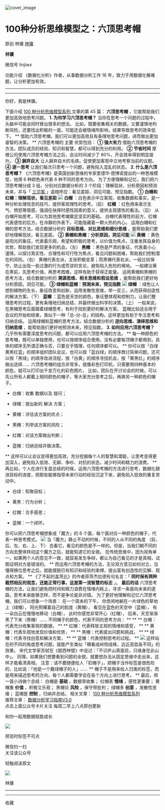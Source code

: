 ![cover_image](https://mmbiz.qpic.cn/mmbiz_jpg/giaycic3UNwo0sGOaX2cGJoyBMw3QMUSPVF6Gdn9hC0mAMBZian0vXCeO5tmkth9pu2hlZmZ7y5DwKiaELicc9ibiadGw/0?wx_fmt=jpeg)

#  100种分析思维模型之：六顶思考帽

原创  林骥  [ 林骥 ](javascript:void\(0\);)

**林骥**

微信号  linjiwx

功能介绍  《数据化分析》作者，从事数据分析工作 16 年，致力于用数据化解难题，让分析更加有效。

__ __

__ _ _ _ _

你好，我是林骥。

下面介绍  [ 100 种分析思维模型系列
](https://mp.weixin.qq.com/mp/appmsgalbum?__biz=MzA4ODE2OTIxMw==&action=getalbum&album_id=1701638273011351554#wechat_redirect)
文章的第 45 篇： **六顶思考帽** ，它能帮助我们更加高效地思考问题。  **1\. 为何学习六顶思考帽？**
当你在思考一个问题的过程中，头脑中可能会同时冒出很多的想法。
比如，既要收集相关的数据，又要谨慎地判断风险，还要找出积极的一面，可能还会被情绪所影响，结果导致思考的效率低下。  **
借助六顶思考帽，我们可以更加高效且有条理地思考问题，进而做出更加睿智的决策。  ** 六顶思考帽的  主要  优势包括：  **① 强大有力**
借助六顶思考帽的方法，团队成员的经验、知识和智慧，都可以得到充分的利用。  **② 节省时间** 摩根公司使用六顶思考帽方法之后，会议时间减少了
80%，开会效率得到明显提升。  **③ 摒弃自大** 让人摒弃自大的毛病，促使更加客观中立地考察当前的议题。  **④ 逐一思考**
让我们每次只思考一个问题，避免陷入混乱的状态。  **2\. 什么是六顶思考帽？**
《六顶思考帽》是英国创新思维的专家爱德华·德博诺提出的一种思维模型，他用 6 种颜色来代表 6 种不同的思考方向。
为了方便理解和记忆，我们把六顶思考帽分成 3 组，分别对应数据分析的 3 个阶段：理解现状、分析原因和预测未来，并与「  [ 三见客
](https://mp.weixin.qq.com/s?__biz=MzA4ODE2OTIxMw==&mid=2653481030&idx=1&sn=abb43578e5634de6197bb441fad01c72&scene=21#wechat_redirect)
」遥相呼应：看见差距、洞见可能、预见指数。  **① 白帽和红帽：理解现状，看见差距**
![](https://mmbiz.qpic.cn/mmbiz_png/giaycic3UNwo32B9GRltsFDOw3ImYBBwsKOovw6PgpNcqP4tfOmLavztJKAOYfF91lyQTBib9icWexibpmaheNZEnlA/640?wx_fmt=png)
**白帽** ：白色表示中立客观，收集数据和事实，是一种分析处理信息的技巧，提供客观理性的思考。（前）  **红帽**
：红色用来表示生气、愤怒等情感，强调在抉择时感性因素的意义，提供主观感性的看法。（后）  从白帽开始思考，可以为其他思考帽奠定坚实的基础。
白帽代表理性的前方，红帽代表感性的后方。在冷静的外表下，可能隐藏着一颗火热的内心。  运用白帽和红帽的思考方法，结合数据分析的
**目标思维、对比思维和细分思维** ，能帮助我们更好地理解现状，看见差距。  **② 黄帽和黑帽：分析原因，洞见可能**
![](https://mmbiz.qpic.cn/mmbiz_png/giaycic3UNwo32B9GRltsFDOw3ImYBBwsKRDcIho6GQP4tKFFwbF8rkslyuCYSpPGTX1pgIfyHvJR1Nr2pczGibPg/640?wx_fmt=png)
**黄帽** ：黄色是阳光的象征，代表着乐观、希望和积极的思考，以价值为焦点，注重发挥自身的优势，帮助我们发现更多的机会。（左）  **黑帽**
：黑色是严肃的象征，代表着小心谨慎，以探讨真实性、合理性和可行性为焦点，看见问题和困难，帮助我们控制潜在的风险。（右）
黄帽代表左派，主张积极变革；而黑帽代表右派，一般比较保守，防止出现一些过激的行为或荒谬的言论，避免陷入危险的境地。
一般建议黄在黑前，先思考价值，再思考困难，这样有助于获得正能量。  运用黄帽和黑帽的思考方法，结合数据分析的 **溯源思维、相关思维和假设思维**
，能帮助我们更好地分析原因，洞见可能。  **③ 绿帽和蓝帽：预测未来，预见指数**
![](https://mmbiz.qpic.cn/mmbiz_png/giaycic3UNwo32B9GRltsFDOw3ImYBBwsKVfvuYte0N62UIgfr5j9YsIFspnwU8P3zPWPXWYKcmM4Knib6jGhXKDA/640?wx_fmt=png)
**绿帽** ：绿色让人想到植物的生长，象征改变和创新，运用发散性思维，举一反三，从而获得创造性的解决方案。（下）  **蓝帽**
：蓝色是天空的颜色，象征整体观和控制力，让我们整理思考的过程，更有条理地归纳总结，并最终做出科学的决策。（上）
一般来说，在黑帽思考后面跟着绿帽思考，有利于找到更好的解决方案。
蓝帽比较适合用于会议的开始和结束，类似于一种「总-分-总」的结构，这样更加有助于专注思考和归纳总结。  运用绿帽和蓝帽的思考方法，结合数据分析的
**逆向思维、演绎思维和归纳思维** ，能帮助我们更好地预测未来，预见指数。  **3\. 如何应用六顶思考帽？**
几乎所有需要深度思考的问题，都可以应用六顶思考帽的方法。  **
每一种颜色的思考帽，既可以单独使用，也可以按顺序组合使用，没有必要每顶帽子都用到，具体的顺序无所谓正确与否，只要合乎情理，任何顺序都可以。  **
你可以按「白绿黄黑红蓝」的顺序组织团队会议，也可以按「蓝白绿」的顺序商讨简单问题，还可以按「黑绿」的顺序改进流程，按「白黄」的顺序寻找机会，按「黄黑红」的顺序做出选择……
六顶思考帽的组合非常多，就像彩色打印机，只需要用四种基本的颜色，就可以打印出千变万化的彩色图片。
比如，团队在开讨论会的时候，可以先让所有人都戴上相同颜色的帽子，等大家充分思考之后，再换另一种颜色的帽子。

  * 白帽：收集  数据以及  提问； 

  * 绿帽：提出新的  解决  方案； 

  * 黄帽：评估该方案的优点； 

  * 黑帽：列举该方案的风险； 

  * 红帽：对该方案做出判断； 

  * 蓝帽：归纳总结并做决策。 

** 这样可以让会议变得更加高效，充分挖掘每个人的智慧和潜能，让思考变得更加深入，避免陷入低效、无聊、争吵、对抗的状态，减少时间和精力的浪费。  **
再比如，个人在进行复盘总结的时候，运用六顶思考帽的方法进行思考，数据化跟进目标的进度，把那些能够指导未来行动的经验沉淀下来，避免陷入低效的重复劳动中。

  * 白绿：知聚目标； 

  * 黄黑：行为分析； 

  * 红帽：合手感恩； 

  * 蓝帽：一个闭环。 

你可以把六顶思考帽想象成「魔方」的 6 个面，每个面对应一种颜色的帽子，代表一种思考模式。
![](https://mmbiz.qpic.cn/mmbiz_png/giaycic3UNwo32B9GRltsFDOw3ImYBBwsKjIGLVegwCiaRKUE38zghd815aiby01U6lS1ItEhB5mibJmdpctyUIu3jg/640?wx_fmt=png)
当「魔方」静止不动的时候，不同的人从不同的角度  （前、后、左、右、上、下）
去看它，看见的颜色是不一样的。但是，当我们朝不同的方向去整体转动这个魔方之后，就能知道它的全貌。
在传统思维中，因为视角单一，如果两个人的意见不一致，就容易发生争辩，都认为自己看见的才是真相，试图证明对方是错误的。  **
而运用六顶思考帽的方法，无论双方意见如何对立，当懂得换位思考之后，就能摆脱已有知识和经验的束缚，提出富有创造性的见解、观点和方案。  **
《了不起的盖茨比》的作者菲茨杰拉德有句名言：「 **同时保有两种截然相反的观念，还能正常行事，这是第一流智慧的标志** 」。  **最后的话**
六顶思考帽的方法，让我们避免把时间和精力浪费在情绪内耗上，寻求一条面向未来的道路，思考未来能够怎样，而不是争论是非对错。
为了更好地理解和记忆六顶思考帽，我们可以想象一个场景：  在一个周末的下午，  你悠闲地躺在一片绿色的草地上（绿帽），  阳光照耀着自己的脸庞（黄帽），
看见在蓝色的天空中（蓝帽），  有一朵白云在慢慢地移动（白帽），  此时你感觉非常开心（红帽），  后来，天空渐渐黑了下来（黑帽）……
不同帽子的颜色，代表不同的思考方向：  ** ** ** 白帽：代表充分收集客观的数据，  ** ** 红帽：代表释放主观的情绪和感受，  ** **
黄帽：代表乐观地发现价值和优势，  ** ** 黑帽：代表提出问题和挑战，  ** ** 绿帽：代表寻找创意和解决方案，  ** **
蓝帽：代表控制思考的过程。  **
![](https://mmbiz.qpic.cn/mmbiz_png/giaycic3UNwo32B9GRltsFDOw3ImYBBwsKHweHGVvNwfzyDL7XFFMR17mA8M4HamIZAicKvyDIBfBDwhUHORuibTLA/640?wx_fmt=png)
这样站在的不同的角度思考问题，就能产生类似「横看成岭侧成峰，远近高低各不同」的效果。
宋代文学家苏轼在《题西林壁》中说过：「不识庐山真面目，只缘身在此山中」。
同理，如果我们想要看到问题的全貌，就要想办法从固定思维中走出来，这样才能看清真相。
注意：请不要随便给人「扣帽子」，把帽子当作标签是很危险的，比如说：「他是一个戴绿帽子的人」……  **
帽子不是用来给人归类的标签，而是用来描述思考的方向，每个人都需要学会在各个方向上进行思考。  ** 最后，用一首小诗做个总结：  白帽是 **基础**
，数据常收集；  红帽表 **情绪** ，感性更重要；  黄帽重 **价值** ，积极又乐观；  黑帽论 **风险** ，保守带批判；  绿帽多
**创意** ，发散性思维；  蓝帽是 **控制** ，归纳并总结。  相关文章： [ 100 种分析思维模型系列
](https://mp.weixin.qq.com/mp/appmsgalbum?__biz=MzA4ODE2OTIxMw==&action=getalbum&album_id=1701638273011351554#wechat_redirect)  
推荐文章：  [ 数据分析学习指南V3.0
](http://mp.weixin.qq.com/s?__biz=MzA4ODE2OTIxMw==&mid=2653480464&idx=1&sn=705acda96cbfe2e2b1be5972457ef251&chksm=8bf20982bc8580943fad25a83a462188c8d6e8258b544557b377d4d8ca4c7d78de4120e5c5a0&scene=21#wechat_redirect)  
点击上面公众号卡片关注  每周二早上八点原创更新

和你一起用数据赋能成长

![](https://mmbiz.qpic.cn/mmbiz_png/iaOib7ro3AqzmN91fpfXS59xeURluqkMibVtr0e3xHBVBO500PJCI3ZftE81I2WiaClictvjqLE91j0mkUibSBXr1yug/640?wx_fmt=png)

  
  

预览时标签不可点

微信扫一扫  
关注该公众号



轻触阅读原文

![](http://mmbiz.qpic.cn/mmbiz_png/giaycic3UNwo3rBmMJ1emiaHxRCj3Om1wuZZCsgHvFSR3sVQrPsicIlRiaGUicJD8KCZibrmu0FzGBc6aBzfBz3HLIeDA/0?wx_fmt=png)

林骥







****



****



  收藏

